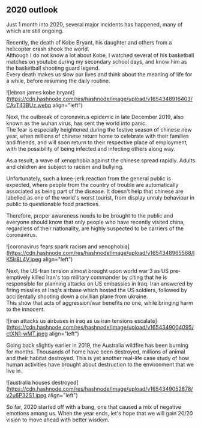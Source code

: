 ## 2020 outlook

Just 1 month into 2020, several major incidents has happened, many of which are still ongoing.

Recently, the death of Kobe Bryant, his daughter and others from a helicopter crash shook the world.  
Although I do not know a lot about Kobe, I watched several of his basketball matches on youtube during my secondary school days, and know him as the basketball shooting guard legend.  
Every death makes us slow our lives and think about the meaning of life for a while, before resuming the daily routine.


![lebron james kobe bryant](https://cdn.hashnode.com/res/hashnode/image/upload/v1654348916403/CAvT43BUz.webp align="left")

Next, the outbreak of coronavirus epidemic in late December 2019, also known as the wuhan virus, has sent the world into panic.  
The fear is especially heightened during the festive season of chinese new year, when millions of chinese return home to celebrate with their families and friends, and will soon return to their respective place of employment, with the possibility of being infected and infecting others along way.

As a result, a wave of xenophobia against the chinese spread rapidly. Adults and children are subject to racism and bullying.

Unfortunately, such a knee-jerk reaction from the general public is expected, where people from the country of trouble are automatically associated as being part of the disease. It doesn't help that chinese are labelled as one of the world's worst tourist, from display unruly behaviour in public to questionable food practices.

Therefore, proper awareness needs to be brought to the public and everyone should know that only people who have recently visited china, regardless of their nationality, are highly suspected to be carriers of the coronavirus.


![coronavirus fears spark racism and xenophobia](https://cdn.hashnode.com/res/hashnode/image/upload/v1654348965568/IK5Ir8L4V.jpeg align="left")

Next, the US-Iran tension almost brought upon world war 3 as US pre-emptively killed Iran's top military commander by citing that he is responsible for planning attacks on US embassies in Iraq. Iran answered by firing missiles at Iraq's airbase which hosted the US soldiers, followed by accidentally shooting down a civillian plane from ukraine.  
This show that acts of aggression/war benefits no one, while bringing harm to the innocent.


![iran attacks us airbases in iraq as us iran tensions escalate](https://cdn.hashnode.com/res/hashnode/image/upload/v1654349004095/ctXN1-wMT.jpeg align="left")

Going back slightly earlier in 2019, the Australia wildfire has been burning for months. Thousands of home have been destroyed, millions of animal and their habitat destroyed. This is yet another real-life case study of how human activities have brought about destruction to the environment that we live in.


![australia houses destroyed](https://cdn.hashnode.com/res/hashnode/image/upload/v1654349052878/v2u6P32S1.jpeg align="left")

So far, 2020 started off with a bang, one that caused a mix of negative emotions among us. When the year ends, let's hope that we will gain 20/20 vision to move ahead with better wisdom.